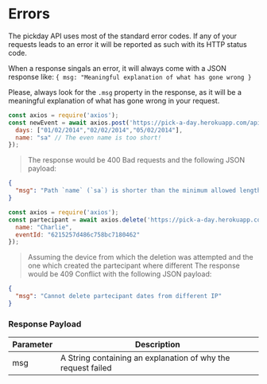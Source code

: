 # Errors

The pickday API uses most of the standard error codes. 
If any of your requests leads to an error it will be reported as such with its HTTP status code.

When a response singals an error, it will always come with a JSON response like: ```{ msg: "Meaningful explanation of what has gone wrong }```

Please, always look for the ```.msg``` property in the response, as it will be a meaningful explanation of what has gone wrong in your request.

```javascript
const axios = require('axios');
const newEvent = await axios.post('https://pick-a-day.herokuapp.com/api/v1/event', {
  days: ["01/02/2014","02/02/2014","05/02/2014"],
  name: "sa" // The even name is too short!
});
```

> The response would be 400 Bad requests and the following JSON payload:

```json
{
  "msg": "Path `name` (`sa`) is shorter than the minimum allowed length (3)."
}
```


```javascript
const axios = require('axios');
const partecipant = await axios.delete('https://pick-a-day.herokuapp.com/api/v1/partecipants', {
  name: "Charlie",
  eventId: "6215257d486c758bc7180462"
});
```

> Assuming the device from which the deletion was attempted and the one which created the partecipant where different
> The response would be 409 Conflict with the following JSON payload:

```json
{
  "msg": "Cannot delete partecipant dates from different IP"
}
```

### Response Payload

Parameter  | Description 
---------  | -----------
msg | A String containing an explanation of why the request failed